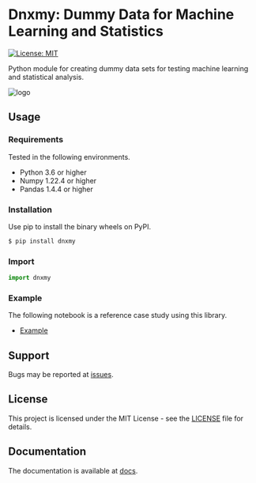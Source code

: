 # Dnxmy: Dummy Data for Machine Learning and Statistics
[![License: MIT](https://img.shields.io/badge/License-MIT-yellow.svg)](https://opensource.org/licenses/MIT)

Python module for creating dummy data sets for testing machine learning and statistical analysis.

![logo](https://user-images.githubusercontent.com/64354512/229360901-92ef0eb3-3ce0-46fe-bb55-37942a775b81.png)

## Usage
### Requirements
Tested in the following environments.

- Python 3.6 or higher
- Numpy 1.22.4 or higher
- Pandas 1.4.4 or higher

### Installation
Use pip to install the binary wheels on PyPI.
```bash 
$ pip install dnxmy
```

### Import

```python
import dnxmy
```

### Example
The following notebook is a reference case study using this library.

- [Example]()

## Support
Bugs may be reported at [issues](https://github.com/roseiricho/dnxmy/issues).

## License
This project is licensed under the MIT License - see the [LICENSE](https://github.com/roseiricho/dnxmy/blob/main/LICENSE) file for details.

## Documentation
The documentation is available at [docs](https://roseiricho.github.io/dnxmy/).
